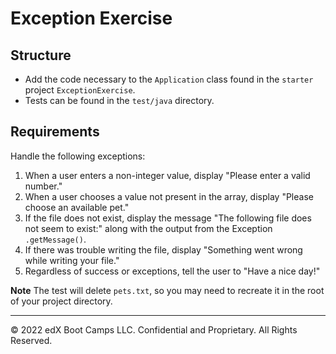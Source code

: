 # Exception Exercise

## Structure

- Add the code necessary to the `Application` class found in the `starter` project `ExceptionExercise`.
- Tests can be found in the `test/java` directory.

## Requirements

Handle the following exceptions:

1. When a user enters a non-integer value, display "Please enter a valid number."
2. When a user chooses a value not present in the array, display "Please choose an available pet."
3. If the file does not exist, display the message "The following file does not seem to exist:" along with the output from the Exception `.getMessage()`.
4. If there was trouble writing the file, display "Something went wrong while writing your file."
5. Regardless of success or exceptions, tell the user to "Have a nice day!"

**Note** The test will delete `pets.txt`, so you may need to recreate it in the root of your project directory.

---

© 2022 edX Boot Camps LLC. Confidential and Proprietary. All Rights Reserved.
